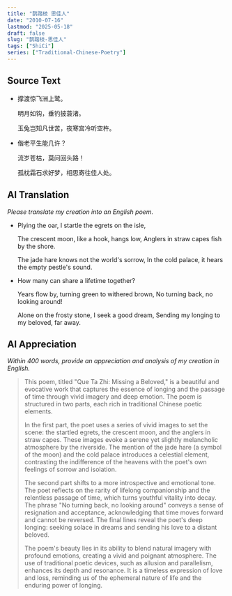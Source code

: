 ```yaml
---
title: "鹊踏枝 思佳人"
date: "2010-07-16"
lastmod: "2025-05-18"
draft: false
slug: "鹊踏枝-思佳人"
tags: ["ShiCi"]
series: ["Traditional-Chinese-Poetry"]
---
```


## Source Text

* 撑渡惊飞洲上鹭。
  
  明月如钩，垂钓披蓑渚。

  玉兔岂知凡世苦，夜寒宫冷听空杵。

* 偕老平生能几许？
  
  流岁苍枯，莫问回头路！
  
  孤枕霜石求好梦，相思寄往佳人处。

## AI Translation

*Please translate my creation into an English poem.*

* Plying the oar, I startle the egrets on the isle,
  
  The crescent moon, like a hook, hangs low,
  Anglers in straw capes fish by the shore.
  
  The jade hare knows not the world's sorrow,
  In the cold palace, it hears the empty pestle's sound.
  
* How many can share a lifetime together?
  
  Years flow by, turning green to withered brown,
  No turning back, no looking around!
  
  Alone on the frosty stone, I seek a good dream,
  Sending my longing to my beloved, far away.

## AI Appreciation

*Within 400 words, provide an appreciation and analysis of my creation in English.*

>This poem, titled "Que Ta Zhi: Missing a Beloved," is a beautiful and evocative work that captures the essence of longing and the passage of time through vivid imagery and deep emotion. The poem is structured in two parts, each rich in traditional Chinese poetic elements.
>
>In the first part, the poet uses a series of vivid images to set the scene: the startled egrets, the crescent moon, and the anglers in straw capes. These images evoke a serene yet slightly melancholic atmosphere by the riverside. The mention of the jade hare (a symbol of the moon) and the cold palace introduces a celestial element, contrasting the indifference of the heavens with the poet's own feelings of sorrow and isolation.
>
>The second part shifts to a more introspective and emotional tone. The poet reflects on the rarity of lifelong companionship and the relentless passage of time, which turns youthful vitality into decay. The phrase "No turning back, no looking around" conveys a sense of resignation and acceptance, acknowledging that time moves forward and cannot be reversed. The final lines reveal the poet's deep longing: seeking solace in dreams and sending his love to a distant beloved.
>
>The poem's beauty lies in its ability to blend natural imagery with profound emotions, creating a vivid and poignant atmosphere. The use of traditional poetic devices, such as allusion and parallelism, enhances its depth and resonance. It is a timeless expression of love and loss, reminding us of the ephemeral nature of life and the enduring power of longing.
